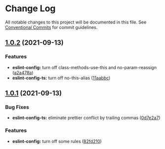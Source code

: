 # Change Log

All notable changes to this project will be documented in this file.
See [Conventional Commits](https://conventionalcommits.org) for commit guidelines.

## [1.0.2](https://github.com/fenghan34/configurations/compare/v1.0.1...v1.0.2) (2021-09-13)

### Features

- **eslint-config:** turn off class-methods-use-this and no-param-reassign ([a2a478a](https://github.com/fenghan34/configurations/commit/a2a478ae3a59ab0553aabbf546c27f735c872643))
- **eslint-config-ts:** turn off no-this-alias ([11aabbc](https://github.com/fenghan34/configurations/commit/11aabbc0b9bdce285821dd379284c2038ad05a10))

## [1.0.1](https://github.com/fenghan34/configurations/compare/v1.0.0...v1.0.1) (2021-09-13)

### Bug Fixes

- **eslint-config-ts:** eliminate prettier conflict by trailing commas ([0d7e2a7](https://github.com/fenghan34/configurations/commit/0d7e2a76b500939f5c6e18cc3755259548bc3d94))

### Features

- **eslint-config:** turn off some rules ([82fd210](https://github.com/fenghan34/configurations/commit/82fd210ecb3f7c3161ed76c80e0659ad8de6c672))
